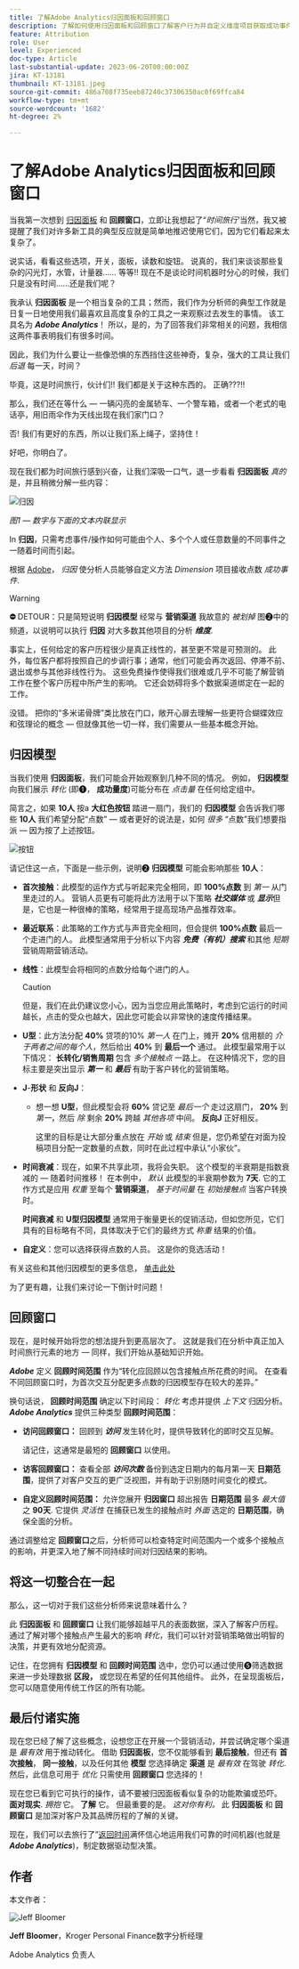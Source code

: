 ```yaml
---
title: 了解Adobe Analytics归因面板和回顾窗口
description: 了解如何使用归因面板和回顾窗口了解客户行为并自定义维度项目获取成功事件点数的方式。
feature: Attribution
role: User
level: Experienced
doc-type: Article
last-substantial-update: 2023-06-20T00:00:00Z
jira: KT-13181
thumbnail: KT-13181.jpeg
source-git-commit: 486a708f735eeb87240c37306350ac0f69ffca84
workflow-type: tm+mt
source-wordcount: '1682'
ht-degree: 2%

---
```



# 了解Adobe Analytics归因面板和回顾窗口

当我第一次想到 [归因面板](https://experienceleague.adobe.com/docs/analytics-platform/using/cja-workspace/panels/attribution.html?lang=en) 和 **回顾窗口**，立即让我想起了“*时间旅行&#39;*&#x200B;当然，我又被提醒了我们对许多新工具的典型反应就是简单地推迟使用它们，因为它们看起来太复杂了。

说实话，看看这些选项，开关，面板，读数和旋钮。  说真的，我们来谈谈那些复杂的闪光灯，水管，计量器…… 等等!!  现在不是谈论时间机器时分心的时候，我们只是没有时间……还是我们呢？

我承认 **归因面板** 是一个相当复杂的工具；然而，我们作为分析师的典型工作就是日复一日地使用我们最喜欢且高度复杂的工具之一来观察过去发生的事情。 该工具名为 ***Adobe Analytics***！  所以，是的，为了回答我们非常相关的问题，我相信这两件事表明我们有很多时间。

因此，我们为什么要让一些像恐惧的东西挡住这些神奇，复杂，强大的工具让我们 *后退* 每一天，时间？

毕竟，这是时间旅行，伙计们!!  我们都是关于这种东西的。  正确???!!

那么，我们还在等什么 — 一辆闪亮的金属轿车、一个警车箱，或者一个老式的电话亭，用旧雨伞作为天线出现在我们家门口？

否!  我们有更好的东西，所以让我们系上绳子，坚持住！

好吧，你明白了。


现在我们都为时间旅行感到兴奋，让我们深吸一口气，退一步看看 **归因面板** *真的* 是，并且稍微分解一些内容：

![归因](assets/attribution.png)

*图1 — 数字与下面的文本内联显示*

In **归因**，只需考虑事件/操作如何可能由个人、多个个人或任意数量的不同事件之一随着时间而引起。

根据 [Adobe](https://experienceleague.adobe.com/docs/analytics-platform/using/cja-workspace/attribution/overview.html?lang=en)， *归因* 使分析人员能够自定义方法 *Dimension* 项目接收点数 *成功事件*.


>[!WARNING]
>
>**⛔** DETOUR：只是简短说明 **归因模型** 经常与 **营销渠道** 我故意的 *被划掉* 图❷中的频道，以说明可以执行 **归因** 对大多数其他项目的分析 ***维度***.


事实上，任何给定的客户历程很少是真正线性的，甚至更不常是可预测的。  此外，每位客户都将按照自己的步调行事；通常，他们可能会再次返回、停滞不前、退出或参与其他非线性行为。 这些免费操作使得我们很难或几乎不可能了解营销工作在整个客户历程中所产生的影响。 它还会妨碍将多个数据渠道绑定在一起的工作。

没错。  把你的“多米诺骨牌”类比放在门口，敞开心扉去理解一些更符合蝴蝶效应和弦理论的概念 — 但就像其他一切一样，我们需要从一些基本概念开始。

## **归因模型**

当我们使用 **归因面板**，我们可能会开始观察到几种不同的情况。  例如， **归因模型** 向我们展示 *转化* (即❶， **成功量度**)可能分布在 *点击量* 在任何给定组中。

简言之，如果 **10人** 按a **大红色按钮** 踏进一扇门，我们的 **归因模型** 会告诉我们哪些 **10人** 我们希望分配“点数” — 或者更好的说法是，如何 *很多* “点数”我们想要指派 — 因为按了上述按钮。

![按钮](assets/button.png)

请记住这一点，下面是一些示例，说明❷ **归因模型** 可能会影响那些 **10人**：

- **首次接触**：此模型的运作方式与听起来完全相同，即 **100%点数** 到 *第一* 从门里走过的人。  营销人员更有可能将此方法用于以下策略 ***社交媒体*** 或 ***显示***&#x200B;但是，它也是一种很棒的策略，经常用于提高现场产品推荐效率。
- **最近联系**：此策略的工作方式与声音完全相同，但会提供 **100%点数** 最后一个走进门的人。  此模型通常用于分析以下内容 ***免费（有机）搜索*** 和其他 *短期* 营销周期营销活动。
- **线性**：此模型会将相同的点数分给每个进门的人。

  >[!CAUTION]
  >
  >但是，我们在此仍建议您小心，因为当您应用此策略时，考虑到它运行的时间越长，点击的受众也越大，因此您可能会以非常快的速度传播结果。

- **U型**：此方法分配 **40%** 贷项的10% *第一人* 在门上，摊开 **20%** 信用额的 *介于两者之间的每个人*，然后给出 **40%** 到 **最后一个** 通过。 此模型最常用于以下情况： **长转化/销售周期** 包含 *多个接触点* 一路上。  在这种情况下，您的目标主要是突出显示 ***第一*** 和 ***最后*** 有助于客户转化的营销策略。
- **J**-**形状** 和 **反向J**：
   - 想一想 **U型**，但此模型会将 **60%** 贷记至 *最后一个* 走过这扇门， **20%** 到 *第一*，然后 *除* 剩余 **20%** 跨越 *其他各项* 中间。  **反向J** 正好相反。

     这里的目标是让大部分重点放在 *开始* 或 *结束* 但是，您仍希望在对面为投稿项目分配一定数量的点数，同时在此过程中承认“小家伙”。

- **时间衰减**：现在，如果不共享此项，我将会失职。 这个模型的半衰期是指数衰减的 — 随着时间推移！  在本例中， *默认* 此模型的半衰期参数为 **7天**.  它的工作方式是应用 *权重* 至每个 **营销渠道**， *基于时间量* 在 *初始接触点* 当客户转换时。

  **时间衰减** 和 **U型归因模型** 通常用于衡量更长的促销活动，但如您所见，它们具有的目标略有不同，具体取决于它们的最终方式 *称重* 结果的价值。

- **自定义**：您可以选择获得点数的人员。  这是你的竞选活动！

有关这些和其他归因模型的更多信息， [单击此处](https://experienceleague.adobe.com/docs/analytics/analyze/analysis-workspace/attribution/models.html?lang=zh-Hans)

为了更有趣，让我们来讨论一下倒计时问题！

## **回顾窗口**

现在，是时候开始将您的想法提升到更高层次了。  这就是我们在分析中真正加入时间旅行元素的地方 — 同样，我们开始从基础知识开始。

***Adobe*** 定义 **回顾时间范围** 作为“转化应回顾以包含接触点所花费的时间。 在查看不同回顾窗口时，为首次交互分配更多点数的归因模型存在较大的差异。”


换句话说， **回顾时间范围** 确定以下时间段： *转化* 考虑并提供 *上下文* 归因分析。 ***Adobe Analytics*** 提供三种类型 **回顾时间范围**：

- **访问回顾窗口：** 回顾到 ***访问*** 发生转化时，提供导致转化的即时交互见解。

  请记住，这通常是最短的 **回顾窗口** 以使用。
- **访客回顾窗口：** 查看全部 ***访问次数*** 备份到选定日期内的每月第一天 **日期范围**，提供了对客户交互的更广泛视图，并有助于识别随时间变化的模式。
- **自定义回顾时间范围：** 允许您展开 **归因窗口** 超出报告 **日期范围** 最多 *最大值* 之 **90天**.  它提供 *灵活性* 在捕获已发生的接触点时 *外面* 选定的 **日期范围**，确保全面的分析。

通过调整给定 **回顾窗口**&#x200B;之后，分析师可以检查特定时间范围内一个或多个接触点的影响，并更深入地了解不同持续时间对归因结果的影响。

## **将这一切整合在一起**

那么，这一切对于我们这些分析师来说意味着什么？

此 **归因面板** 和 **回顾窗口** 让我们能够超越平凡的表面数据，深入了解客户历程。 通过了解对哪个接触点产生最大的影响 *转化*，我们可以针对营销策略做出明智的决策，并更有效地分配资源。

记住，在您拥有 **归因模型** 和 **回顾时间范围** 选中，您仍可以通过使用❺筛选数据来进一步处理数据 **区段，** 或您现在希望的任何其他组件。  此外，在呈现面板后，您可以随意使用传统工作区的所有功能。

## **最后付诸实施**

现在您已经了解了这些概念，设想您正在开展一个营销活动，并尝试确定哪个渠道是 *最有效* 用于推动转化。 借助 **归因面板**，您不仅能够看到 **最后接触**，但还有 **首次接触**， **同一接触**，以及任何其他 **模型** 您选择确定 **渠道** 是 *最有效* 在驾驶 *转化*. 然后，此信息可用于 *优化* 只需使用 **回顾窗口** 您选择的！

现在您已看到它可执行的操作，请不要被归因面板看似复杂的功能欺骗或恐吓。  **面对现实**.  *拥抱* 它。  **了解** 它。
但最重要的是。 *这对你有利。* 此 **归因面板** 和 **回顾窗口** 是加深对客户及其品牌历程的了解的关键。

现在，我们可以去旅行了”[返回时间](https://youtu.be/gVryJmZNFdU)满怀信心地运用我们可靠的时间机器(也就是 ***Adobe Analytics***)，制定数据驱动型决策。

## 作者

本文作者：

![Jeff Bloomer](assets/jeff-headshot.png)

**Jeff Bloomer**，Kroger Personal Finance数字分析经理

Adobe Analytics 负责人